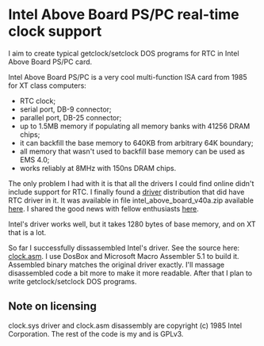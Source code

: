 ﻿# Intel Above Board PS/PC real-time clock support

I aim to create typical getclock/setclock DOS programs for RTC in Intel Above Board PS/PC card.

Intel Above Board PS/PC is a very cool multi-function ISA card from 1985 for XT class computers:
- RTC clock;
- serial port, DB-9 connector;
- parallel port, DB-25 connector;
- up to 1.5MB memory if populating all memory banks with 41256 DRAM chips;
- it can backfill the base memory to 640KB from arbitrary 64K boundary;
- all memory that wasn't used to backfill base memory can be used as EMS 4.0;
- works reliably at 8MHz with 150ns DRAM chips.

The only problem I had with it is that all the drivers I could find online didn't include support for RTC.
I finally found a [driver](3rdparty/clock.sys) distribution that did have RTC driver in it.
It was available in file intel_above_board_v40a.zip available
[here](https://vetusware.com/download/Intel%20Above%20Board%204/?id=6149).
I shared the good news with fellow enthusiasts
[here](http://www.vcfed.org/forum/showthread.php?76141-Need-help-with-RTC-on-Intel-Above-Board-PS-PC&p=631392#post631392).

Intel's driver works well, but it takes 1280 bytes of base memory, and on XT that is a lot.

So far I successfully dissassembled Intel's driver. See the source here: [clock.asm](src/clock.asm).
I use DosBox and Microsoft Macro Assembler 5.1 to build it.
Assembled binary matches the original driver exactly.
I'll massage disassembled code a bit more to make it more readable.
After that I plan to write getclock/setclock DOS programs.

## Note on licensing

clock.sys driver and clock.asm disassembly are copyright (c) 1985 Intel Corporation. The rest of the code is my and is GPLv3.
